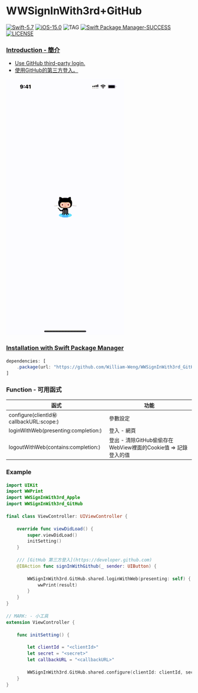 # WWSignInWith3rd+GitHub

[![Swift-5.7](https://img.shields.io/badge/Swift-5.7-orange.svg?style=flat)](https://developer.apple.com/swift/) [![iOS-15.0](https://img.shields.io/badge/iOS-15.0-pink.svg?style=flat)](https://developer.apple.com/swift/) ![TAG](https://img.shields.io/github/v/tag/William-Weng/WWSignInWith3rd_GitHub) [![Swift Package Manager-SUCCESS](https://img.shields.io/badge/Swift_Package_Manager-SUCCESS-blue.svg?style=flat)](https://developer.apple.com/swift/) [![LICENSE](https://img.shields.io/badge/LICENSE-MIT-yellow.svg?style=flat)](https://developer.apple.com/swift/)

### [Introduction - 簡介](https://swiftpackageindex.com/William-Weng)
- [Use GitHub third-party login.](https://docs.github.com/en/apps/oauth-apps/maintaining-oauth-apps/modifying-an-oauth-app)
- [使用GitHub的第三方登入。](https://github.com/settings/developers)

![](./Example.gif)

### [Installation with Swift Package Manager](https://medium.com/彼得潘的-swift-ios-app-開發問題解答集/使用-spm-安裝第三方套件-xcode-11-新功能-2c4ffcf85b4b)
```js
dependencies: [
    .package(url: "https://github.com/William-Weng/WWSignInWith3rd_GitHub.git", .upToNextMajor(from: "1.0.1"))
]
```

### Function - 可用函式
|函式|功能|
|-|-|
|configure(clientId:secret:callbackURL:scope:)|參數設定|
|loginWithWeb(presenting:completion:)|登入 - 網頁|
|logoutWithWeb(contains:completion:)|登出 - 清除GitHub偷偷存在WebView裡面的Cookie值 => 記錄登入的值|

### Example
```swift
import UIKit
import WWPrint
import WWSignInWith3rd_Apple
import WWSignInWith3rd_GitHub

final class ViewController: UIViewController {

    override func viewDidLoad() {
        super.viewDidLoad()
        initSetting()
    }
    
    /// [GitHub 第三方登入](https://developer.github.com)
    @IBAction func signInWithGithub(_ sender: UIButton) {
        
        WWSignInWith3rd.GitHub.shared.loginWithWeb(presenting: self) { result in
            wwPrint(result)
        }
    }
}

// MARK: - 小工具
extension ViewController {
    
    func initSetting() {
        
        let clientId = "<clientId>"
        let secret = "<secret>"
        let callbackURL = "<callbackURL>"
        
        WWSignInWith3rd.GitHub.shared.configure(clientId: clientId, secret: secret, callbackURL: callbackURL)
    }
}
```
